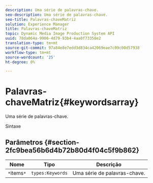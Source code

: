 ```yaml
---
description: Uma série de palavras-chave.
seo-description: Uma série de palavras-chave.
seo-title: Palavras-chaveMatriz
solution: Experience Manager
title: Palavras-chaveMatriz
topic: Dynamic Media Image Production System API
uuid: 78da064a-9906-4d79-93b4-4aa0f73358e2
translation-type: tm+mt
source-git-commit: 97a84e8e7edd3d834ca42069eae7c09c00d57938
workflow-type: tm+mt
source-wordcount: '25'
ht-degree: 0%

---
```



# Palavras-chaveMatriz{#keywordsarray}

Uma série de palavras-chave.

Sintaxe

## Parâmetros {#section-2fc9bea56b6d4b72b80d4f04c5f9b862}

| Nome | Tipo | Descrição |
|---|---|---|
| `*`items`*` | `types:Keywords` | Uma série de palavras-chave. |

